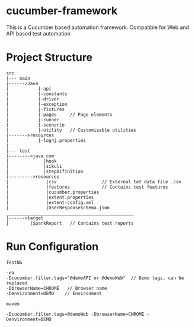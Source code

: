 # cucumber-framework
This is a Cucumber based automation framework. Compatible for Web and API based test automation

# Project Structure

```
src
|--- main
|------>Java
|           |-api
|           |-constants
|           |-driver
|           |-exception
|           |-fixtures
|           |-pages     // Page elements
|           |-runner
|           |-scenario
|           |-utility   // Customizable utilities
|------->resources
|           |-log4j.properties
|
|--- test
|-------->java.com
|             |hook
|             |sikuli
|             |stepDifinition
|--------->resources
|              |csv                 // External tet data file .csv
|              |features            // Contains test features
|              |cucumber.properties
|              |extent.properties
|              |extent-config.xml
|              |UserResponseSchema.json
________________________________________________
|------>target
|        |SparkReport   // Contains test reports
```

# Run Configuration
`TestNG` 
```
-ea
-Dcucumber.filter.tags="@demoAPI or @demoWeb"  // Demo tags, can be replaced
-DbrowserName=CHROME   // Browser name
-Denvironment=DEMO    // Environment
```
`maven`
```
-Dcucumber.filter.tags=@demoWeb -DbrowserName=CHROME -Denvironment=DEMO
```
